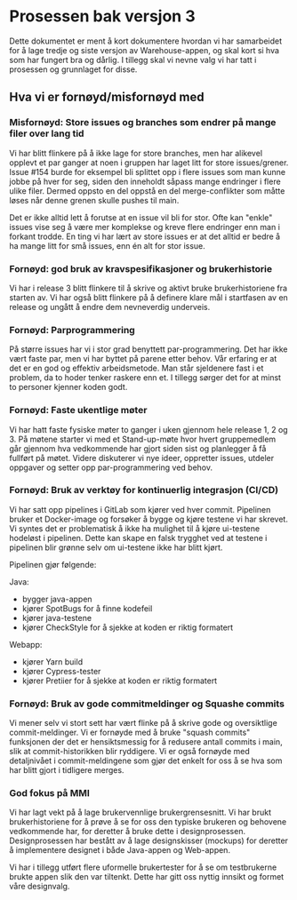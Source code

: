 # Prosessen bak versjon 3
Dette dokumentet er ment å kort dokumentere hvordan vi har samarbeidet for å lage tredje og siste versjon av Warehouse-appen, og skal kort si hva som har fungert bra og dårlig.  I tillegg skal vi nevne valg vi har tatt i prosessen og grunnlaget for disse.

## Hva vi er fornøyd/misfornøyd med

### Misfornøyd: Store issues og branches som endrer på mange filer over lang tid
Vi har blitt flinkere på å ikke lage for store branches, men har alikevel opplevt et par ganger at noen i gruppen har laget litt for store issues/grener. Issue #154 burde for eksempel bli splittet opp i flere issues som man kunne jobbe på hver for seg, siden den inneholdt såpass mange endringer i flere ulike filer. Dermed oppsto en del oppstå en del merge-conflikter som måtte løses når denne grenen skulle pushes til main.

Det er ikke alltid lett å forutse at en issue vil bli for stor. Ofte kan "enkle" issues vise seg å være mer komplekse og kreve flere endringer enn man i forkant trodde. En ting vi har lært av store issues er at det alltid er bedre å ha mange litt for små issues, enn én alt for stor issue.

### Fornøyd: god bruk av kravspesifikasjoner og brukerhistorie
Vi har i release 3 blitt flinkere til å skrive og aktivt bruke brukerhistoriene fra starten av. Vi har også blitt flinkere på å definere klare mål i startfasen av en release og ungått å endre dem nevneverdig underveis.

### Fornøyd: Parprogrammering
På større issues har vi i stor grad benyttett par-programmering. Det har ikke vært faste par, men vi har byttet på parene etter behov. Vår erfaring er at det er en god og effektiv arbeidsmetode. Man står sjeldenere fast i et problem, da to hoder tenker raskere enn et. I tillegg sørger det for at minst to personer kjenner koden godt. 

### Fornøyd: Faste ukentlige møter
Vi har hatt faste fysiske møter to ganger i uken gjennom hele release 1, 2 og 3. 
På møtene starter vi med et Stand-up-møte hvor hvert gruppemedlem går gjennom hva vedkommende har gjort siden sist og planlegger å få fullført på møtet. Videre diskuterer vi nye ideer, oppretter issues, utdeler oppgaver og setter opp par-programmering ved behov. 

### Fornøyd: Bruk av verktøy for kontinuerlig integrasjon (CI/CD)
Vi har satt opp pipelines i GitLab som kjører ved hver commit. Pipelinen bruker et Docker-image og forsøker å bygge og kjøre testene vi har skrevet. Vi syntes det er problematisk å ikke ha mulighet til å kjøre ui-testene hodeløst i pipelinen. Dette kan skape en falsk trygghet ved at testene i pipelinen blir grønne selv om ui-testene ikke har blitt kjørt.

Pipelinen gjør følgende:

Java:
- bygger java-appen 
- kjører SpotBugs for å finne kodefeil
- kjører java-testene
- kjører CheckStyle for å sjekke at koden er riktig formatert

Webapp:
- kjører Yarn build
- kjører Cypress-tester
- kjører Pretiier for å sjekke at koden er riktig formatert

### Fornøyd: Bruk av gode commitmeldinger og Squashe commits
Vi mener selv vi stort sett har vært flinke på å skrive gode og oversiktlige commit-meldinger. Vi er fornøyde med å bruke "squash commits" funksjonen der det er hensiktsmessig for å redusere antall commits i main, slik at commit-historikken blir ryddigere. Vi er også fornøyde med detaljnivået i commit-meldingene som gjør det enkelt for oss å se hva som har blitt gjort i tidligere merges. 

### God fokus på MMI
Vi har lagt vekt på å lage brukervennlige brukergrensesnitt. Vi har brukt brukerhistoriene for å prøve å se for oss den typiske brukeren og behovene vedkommende har, for deretter å bruke dette i designprosessen. Designprosessen har bestått av å lage designskisser (mockups) for deretter å implementere designet i både Java-appen og Web-appen. 

Vi har i tillegg utført flere uformelle brukertester for å se om testbrukerne brukte appen slik den var tiltenkt. Dette har gitt oss nyttig innsikt og formet våre designvalg.
